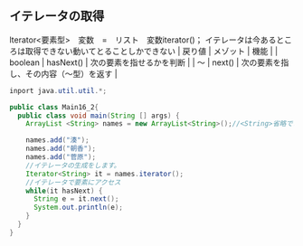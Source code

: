 ## イテレータの取得
lterator<要素型>　変数　=　リスト　変数iterator()； 
イテレータは今あるところは取得できない動いてとることしかできない
|  戻り値 |  メゾット  |  機能 |
| boolean | hasNext() | 次の要素を指せるかを判断 |
|  ～  |  next() | 次の要素を指し、その内容（～型）を返す |


```java
inport java.util.util.*;

public class Main16_2{
  public class void main(String [] args) {
    ArrayList <String> names = new ArrayList<String>();//<String>省略できる

    names.add("湊");
    names.add("朝香");
    names.add("菅原");
    //イテレータの生成をします。
    Iterator<String> it = names.iterator();
    //イテレータで要素にアクセス
    while(it hasNext) {
      String e = it.next();
      System.out.println(e);
    }
  }
}

